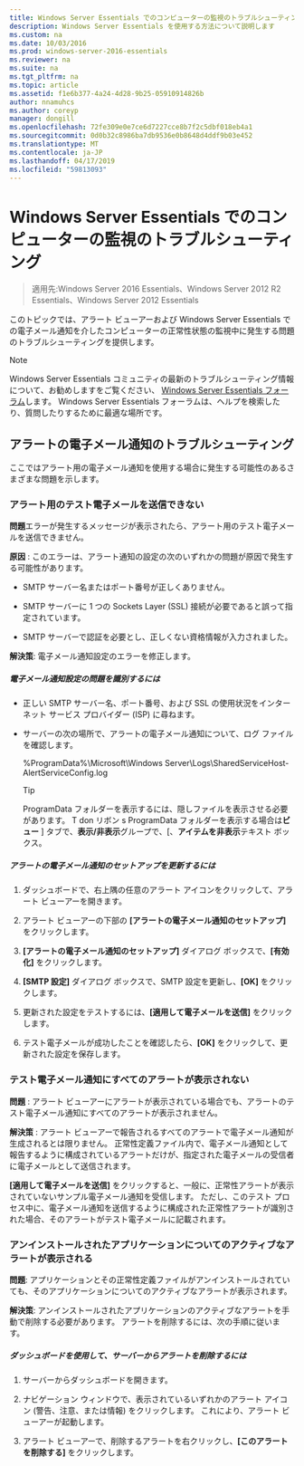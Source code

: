 ```yaml
---
title: Windows Server Essentials でのコンピューターの監視のトラブルシューティング
description: Windows Server Essentials を使用する方法について説明します
ms.custom: na
ms.date: 10/03/2016
ms.prod: windows-server-2016-essentials
ms.reviewer: na
ms.suite: na
ms.tgt_pltfrm: na
ms.topic: article
ms.assetid: f1e6b377-4a24-4d28-9b25-05910914826b
author: nnamuhcs
ms.author: coreyp
manager: dongill
ms.openlocfilehash: 72fe309e0e7ce6d7227cce8b7f2c5dbf018eb4a1
ms.sourcegitcommit: 0d0b32c8986ba7db9536e0b8648d4ddf9b03e452
ms.translationtype: MT
ms.contentlocale: ja-JP
ms.lasthandoff: 04/17/2019
ms.locfileid: "59813093"
---
```

# <a name="troubleshoot-computer-monitoring-in-windows-server-essentials"></a>Windows Server Essentials でのコンピューターの監視のトラブルシューティング

>適用先:Windows Server 2016 Essentials、Windows Server 2012 R2 Essentials、Windows Server 2012 Essentials

このトピックでは、アラート ビューアーおよび Windows Server Essentials での電子メール通知を介したコンピューターの正常性状態の監視中に発生する問題のトラブルシューティングを提供します。  
  
> [!NOTE]
>  Windows Server Essentials コミュニティの最新のトラブルシューティング情報について、お勧めしますをご覧ください、 [Windows Server Essentials フォーラム](https://social.technet.microsoft.com/Forums/winserveressentials/threads)します。 Windows Server Essentials フォーラムは、ヘルプを検索したり、質問したりするために最適な場所です。  
  
##  <a name="BKMK_TS"></a> アラートの電子メール通知のトラブルシューティング  
 ここではアラート用の電子メール通知を使用する場合に発生する可能性のあるさまざまな問題を示します。  
  
### <a name="cannot-send-the-test-email-for-the-alert"></a>アラート用のテスト電子メールを送信できない  
 **問題**エラーが発生するメッセージが表示されたら、アラート用のテスト電子メールを送信できません。  
  
 **原因** : このエラーは、アラート通知の設定の次のいずれかの問題が原因で発生する可能性があります。  
  
-   SMTP サーバー名またはポート番号が正しくありません。  
  
-   SMTP サーバーに 1 つの Sockets Layer (SSL) 接続が必要であると誤って指定されています。  
  
-   SMTP サーバーで認証を必要とし、正しくない資格情報が入力されました。  
  
 **解決策**: 電子メール通知設定のエラーを修正します。  
  
##### <a name="to-identify-issues-in-your-email-notification-settings"></a>電子メール通知設定の問題を識別するには  
  
-   正しい SMTP サーバー名、ポート番号、および SSL の使用状況をインターネット サービス プロバイダー (ISP) に尋ねます。  
  
-   サーバーの次の場所で、アラートの電子メール通知について、ログ ファイルを確認します。  
  
     %ProgramData%\Microsoft\Windows Server\Logs\SharedServiceHost-AlertServiceConfig.log  
  
    > [!TIP]
    >  ProgramData フォルダーを表示するには、隠しファイルを表示させる必要があります。 T don リボン s ProgramData フォルダーを表示する場合は**ビュー** ] タブで、**表示/非表示**グループで、[、**アイテムを非表示**テキスト ボックス。  
  
##### <a name="to-update-your-email-notification-setup-for-alerts"></a>アラートの電子メール通知のセットアップを更新するには  
  
1.  ダッシュボードで、右上隅の任意のアラート アイコンをクリックして、アラート ビューアーを開きます。  
  
2.  アラート ビューアーの下部の **[アラートの電子メール通知のセットアップ]** をクリックします。  
  
3.  **[アラートの電子メール通知のセットアップ]** ダイアログ ボックスで、**[有効化]** をクリックします。  
  
4.  **[SMTP 設定]** ダイアログ ボックスで、SMTP 設定を更新し、**[OK]** をクリックします。  
  
5.  更新された設定をテストするには、**[適用して電子メールを送信]** をクリックします。  
  
6.  テスト電子メールが成功したことを確認したら、**[OK]** をクリックして、更新された設定を保存します。  
  
### <a name="test-email-notification-does-not-list-any-alerts"></a>テスト電子メール通知にすべてのアラートが表示されない  
 **問題** : アラート ビューアーにアラートが表示されている場合でも、アラートのテスト電子メール通知にすべてのアラートが表示されません。  
  
 **解決策** : アラート ビューアーで報告されるすべてのアラートで電子メール通知が生成されるとは限りません。 正常性定義ファイル内で、電子メール通知として報告するように構成されているアラートだけが、指定された電子メールの受信者に電子メールとして送信されます。  
  
 **[適用して電子メールを送信]** をクリックすると、一般に、正常性アラートが表示されていないサンプル電子メール通知を受信します。 ただし、このテスト プロセス中に、電子メール通知を送信するように構成された正常性アラートが識別された場合、そのアラートがテスト電子メールに記載されます。  
  
### <a name="active-alerts-are-displayed-for-an-uninstalled-application"></a>アンインストールされたアプリケーションについてのアクティブなアラートが表示される  
 **問題**: アプリケーションとその正常性定義ファイルがアンインストールされていても、そのアプリケーションについてのアクティブなアラートが表示されます。  
  
 **解決策**: アンインストールされたアプリケーションのアクティブなアラートを手動で削除する必要があります。 アラートを削除するには、次の手順に従います。  
  
##### <a name="to-delete-an-alert-from-the-server-by-using-the-dashboard"></a>ダッシュボードを使用して、サーバーからアラートを削除するには  
  
1.  サーバーからダッシュボードを開きます。  
  
2.  ナビゲーション ウィンドウで、表示されているいずれかのアラート アイコン (警告、注意、または情報) をクリックします。 これにより、アラート ビューアーが起動します。  
  
3.  アラート ビューアーで、削除するアラートを右クリックし、**[このアラートを削除する]** をクリックします。
